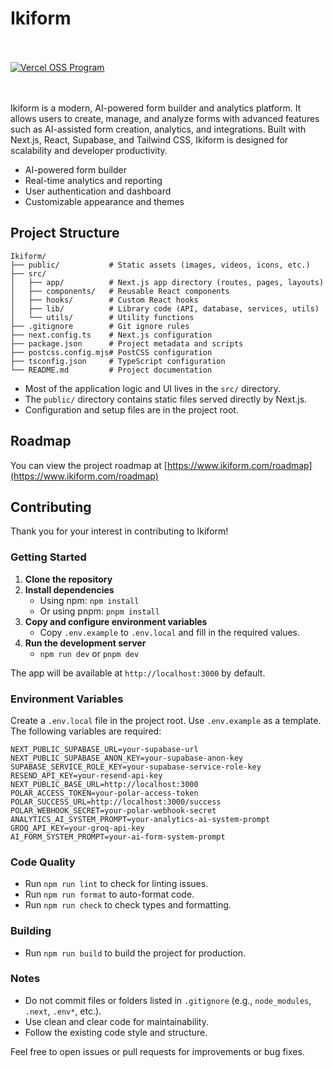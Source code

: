 # Ikiform

<br />
<br />
<a href="https://vercel.com/oss">
  <img alt="Vercel OSS Program" src="https://vercel.com/oss/program-badge.svg" />
</a>
<br />
<br />
<br />

Ikiform is a modern, AI-powered form builder and analytics platform. It allows users to create, manage, and analyze forms with advanced features such as AI-assisted form creation, analytics, and integrations. Built with Next.js, React, Supabase, and Tailwind CSS, Ikiform is designed for scalability and developer productivity.

- AI-powered form builder
- Real-time analytics and reporting
- User authentication and dashboard
- Customizable appearance and themes

## Project Structure

```plaintext
Ikiform/
├── public/           # Static assets (images, videos, icons, etc.)
├── src/
│   ├── app/          # Next.js app directory (routes, pages, layouts)
│   ├── components/   # Reusable React components
│   ├── hooks/        # Custom React hooks
│   ├── lib/          # Library code (API, database, services, utils)
│   └── utils/        # Utility functions
├── .gitignore        # Git ignore rules
├── next.config.ts    # Next.js configuration
├── package.json      # Project metadata and scripts
├── postcss.config.mjs# PostCSS configuration
├── tsconfig.json     # TypeScript configuration
└── README.md         # Project documentation
```

- Most of the application logic and UI lives in the `src/` directory.
- The `public/` directory contains static files served directly by Next.js.
- Configuration and setup files are in the project root.

## Roadmap

You can view the project roadmap at [https://www.ikiform.com/roadmap](https://www.ikiform.com/roadmap)

## Contributing

Thank you for your interest in contributing to Ikiform!

### Getting Started

1. **Clone the repository**
2. **Install dependencies**
   - Using npm: `npm install`
   - Or using pnpm: `pnpm install`
3. **Copy and configure environment variables**
   - Copy `.env.example` to `.env.local` and fill in the required values.
4. **Run the development server**
   - `npm run dev` or `pnpm dev`

The app will be available at `http://localhost:3000` by default.

### Environment Variables

Create a `.env.local` file in the project root. Use `.env.example` as a template. The following variables are required:

```env
NEXT_PUBLIC_SUPABASE_URL=your-supabase-url
NEXT_PUBLIC_SUPABASE_ANON_KEY=your-supabase-anon-key
SUPABASE_SERVICE_ROLE_KEY=your-supabase-service-role-key
RESEND_API_KEY=your-resend-api-key
NEXT_PUBLIC_BASE_URL=http://localhost:3000
POLAR_ACCESS_TOKEN=your-polar-access-token
POLAR_SUCCESS_URL=http://localhost:3000/success
POLAR_WEBHOOK_SECRET=your-polar-webhook-secret
ANALYTICS_AI_SYSTEM_PROMPT=your-analytics-ai-system-prompt
GROQ_API_KEY=your-groq-api-key
AI_FORM_SYSTEM_PROMPT=your-ai-form-system-prompt
```

### Code Quality

- Run `npm run lint` to check for linting issues.
- Run `npm run format` to auto-format code.
- Run `npm run check` to check types and formatting.

### Building

- Run `npm run build` to build the project for production.

### Notes

- Do not commit files or folders listed in `.gitignore` (e.g., `node_modules`, `.next`, `.env*`, etc.).
- Use clean and clear code for maintainability.
- Follow the existing code style and structure.

Feel free to open issues or pull requests for improvements or bug fixes.
